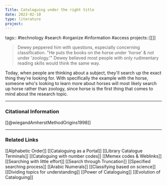 ```yaml
---
Title: Cataloguing under the right title
date: 2023-02-10
type: literature
project:
---
```

tags:: #technology #search #organize #information #access 
projects::[[]]

> Dewey peppered him with questions, especially concerning classification. "He puts the books on the horse under 'horse' & not under 'zoology.'" Dewey believed most people with only rudimentary reading skills would think the same way.

Today, when people are thinking about a subject, they'll search up the exact thing they're looking for. With specifically the example with the horse, someone who's looking to learn more about horses will most likely search up horse rather than zoology, since horse is the first thing that comes to mind about the research topic.

---
### Citational Information

[[@wiegandAmherstMethodOrigins1998]]

---

### Related Links

[[Alphabetic Order]]
[[Cataloguing as a Portal]]
[[Library Catalogue Terminals]]
[[Cataloguing with number codes]]
[[Memex codes & Weblinks]]
[[Searching with little effort]]
[[Search through Truncation]]
[[Specified searching process]]
[[Arabic Numerals]]
[[Classifying based on science]]
[[Dividing topics for understanding]]
[[Power of Cataloguing]]
[[Evolution of Cataloguing]]
